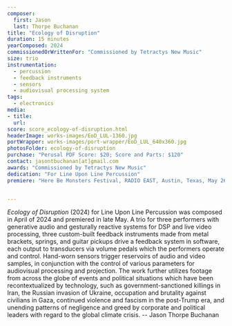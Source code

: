```yaml
---
composer:
  first: Jason
  last: Thorpe Buchanan
title: "Ecology of Disruption"
duration: 15 minutes
yearComposed: 2024
commissionedOrWrittenFor: "Commissioned by Tetractys New Music"
size: trio
instrumentation:
  - percussion
  - feedback instruments
  - sensors
  - audiovisual processing system
tags:
  - electronics
media:
- title: 
  url: 
score: score_ecology-of-disruption.html
headerImage: works-images/EoD_LUL-1360.jpg
portWrapper: works-images/port-wrapper/EoD_LUL_640x360.jpg
photosFolder: ecology-of-disruption
purchase: "Perusal PDF Score: $20; Score and Parts: $120"
contact: jasontbuchanan[at]gmail.com
awards: "Commissioned by Tetractys New Music"
dedication: "For Line Upon Line Percussion"
premiere: "Here Be Monsters Festival, RADIO EAST, Austin, Texas, May 26, 2024"   


---
```

*Ecology of Disruption* (2024) for Line Upon Line Percussion was composed in April of 2024 and premiered in late May. A trio for three performers with generative audio and gesturally reactive systems for DSP and live video processing, three custom-built feedback instruments made from metal brackets, springs, and guitar pickups drive a feedback system in software, each output to transducers via volume pedals which the performers operate and control. Hand-worn sensors trigger reservoirs of audio and video samples, in conjunction with the control of various parameters for audiovisual processing and projection. The work further utilizes footage from across the globe of events and political situations which have been recontextualized by technology, such as government-sanctioned killings in Iran, the Russian invasion of Ukraine, occupation and brutality against civilians in Gaza, continued violence and fascism in the post-Trump era, and unending patterns of negligence and greed by corporate and political leaders with regard to the global climate crisis. -- Jason Thorpe Buchanan

